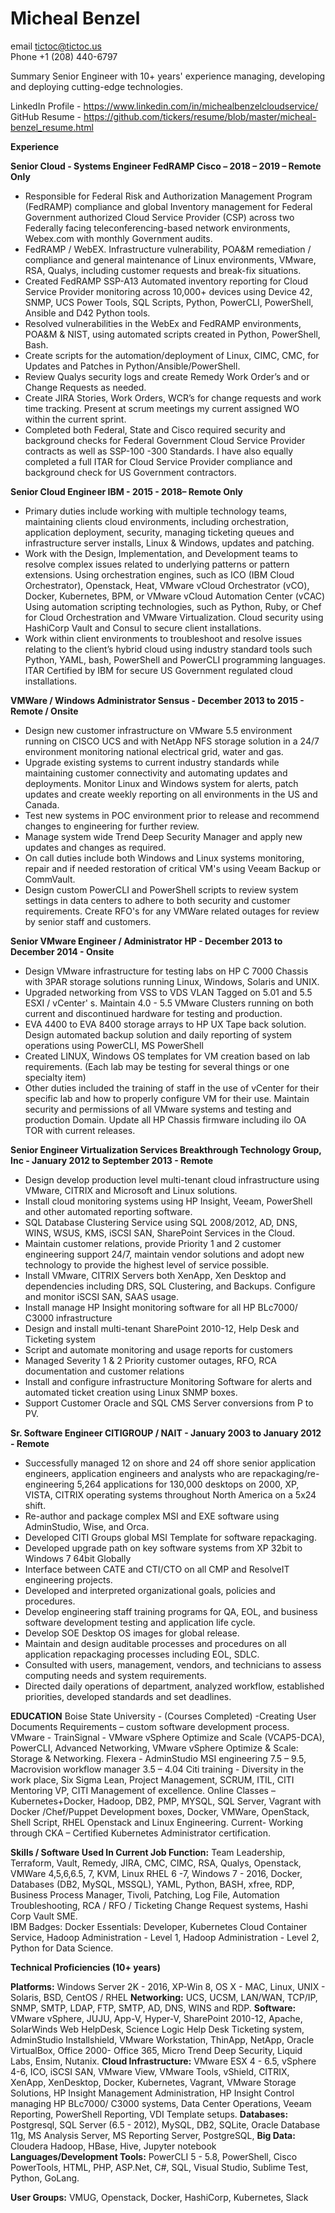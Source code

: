 																	

									

# Micheal Benzel

email tictoc@tictoc.us   
Phone +1 (208) 440-6797
 
Summary Senior Engineer with 10+ years' experience managing, developing and deploying cutting-edge technologies. 


LinkedIn Profile -  https://www.linkedin.com/in/michealbenzelcloudservice/
GitHub Resume - https://github.com/tickers/resume/blob/master/micheal-benzel_resume.html
 

**Experience** 

**Senior Cloud - Systems Engineer FedRAMP
Cisco – 2018 – 2019 – Remote Only**

 *	Responsible for Federal Risk and Authorization Management Program (FedRAMP) compliance and global Inventory management for Federal Government authorized Cloud Service Provider (CSP) across two Federally facing teleconferencing-based network environments, Webex.com with monthly Government audits.
 *	FedRAMP / WebEX. Infrastructure vulnerability, POA&M remediation / compliance and general maintenance of Linux environments, VMware, RSA, Qualys, including customer requests and break-fix situations.
* 	Created FedRAMP SSP-A13 Automated inventory reporting for Cloud Service Provider monitoring across 10,000+ devices using Device 42, SNMP, UCS Power Tools, SQL Scripts, Python, PowerCLI, PowerShell, 	Ansible and D42 Python tools. 
*	Resolved vulnerabilities in the WebEx and FedRAMP environments, POA&M & NIST, using automated scripts created in Python, PowerShell, Bash. 
*	Create scripts for the automation/deployment of Linux, CIMC, CMC, for Updates and Patches in Python/Ansible/PowerShell. 
*	Review Qualys security logs and create Remedy Work Order’s and or Change Requests as needed.   
*	Create JIRA Stories, Work Orders, WCR’s for change requests and work time tracking. Present at scrum meetings my current assigned WO within the current sprint.  
*	Completed both Federal, State and Cisco required security and background checks for Federal Government Cloud Service Provider contracts as well as SSP-100 -300 Standards.  I have also equally completed a full ITAR for Cloud Service Provider compliance and background check for US Government contractors. 

**Senior Cloud Engineer 
IBM   -   2015 - 2018– Remote Only**

 *	Primary duties include working with multiple technology teams, maintaining clients cloud environments, including orchestration, application deployment, security, managing ticketing queues and infrastructure server installs, Linux & Windows, updates and patching.
 *	Work with the Design, Implementation, and Development teams to resolve complex issues related to underlying patterns or pattern extensions. Using orchestration engines, such as ICO (IBM Cloud Orchestrator), Openstack, Heat, VMware vCloud Orchestrator (vCO), Docker, Kubernetes, BPM, or VMware vCloud Automation Center (vCAC) Using automation scripting technologies, such as Python, Ruby, or Chef for Cloud Orchestration and VMware Virtualization. Cloud security using HashiCorp Vault and Consul to secure client installations.  
 *	Work within client environments to troubleshoot and resolve issues relating to the client’s hybrid cloud using industry standard tools such Python, YAML, bash, PowerShell and PowerCLI programming languages. ITAR Certified by IBM for secure US Government regulated cloud installations.


**VMWare / Windows Administrator
Sensus  -  December 2013 to 2015 - Remote / Onsite**

 *	Design new customer infrastructure on VMware 5.5 environment running on CISCO UCS and with NetApp NFS storage solution in a 24/7 environment monitoring national electrical grid, water and gas. 
 *	Upgrade existing systems to current industry standards while maintaining customer connectivity and automating updates and deployments. Monitor Linux and Windows system for alerts, patch updates and create weekly reporting on all environments in the US and Canada. 
 *	Test new systems in POC environment prior to release and recommend changes to engineering for further review. 
 *	Manage system wide Trend Deep Security Manager and apply new updates and changes as required. 
 *	On call duties include both Windows and Linux systems monitoring, repair and if needed restoration of critical VM's using Veeam Backup or CommVault. 
 *	Design custom PowerCLI and PowerShell scripts to review system settings in data centers to adhere to both security and customer requirements. Create RFO's for any VMWare related outages for review by senior staff and customers.

**Senior VMware Engineer / Administrator
HP         -  December 2013 to December 2014 - Onsite**

 *	Design VMware infrastructure for testing labs on HP C 7000 Chassis with 3PAR storage solutions running Linux, Windows, Solaris and UNIX. 
 *	Upgraded networking from VSS to VDS VLAN Tagged on 5.01 and 5.5 ESXI / vCenter' s. Maintain 4.0 - 5.5 VMware Clusters running on both current and discontinued hardware for testing and production. 
 *	EVA 4400 to EVA 8400 storage arrays to HP UX Tape back solution. Design automated backup solution and daily reporting of system operations using PowerCLI, MS PowerShell
 *	Created LINUX, Windows OS templates for VM creation based on lab requirements. (Each lab may be testing for several things or one specialty item) 
 *	Other duties included the training of staff in the use of vCenter for their specific lab and how to properly configure VM for their use. Maintain security and permissions of all VMware systems and testing and production Domain. Update all HP Chassis firmware including ilo OA TOR with current releases.

**Senior Engineer Virtualization Services
Breakthrough Technology Group, Inc - January 2012 to September 2013 - Remote**

 *	Design develop production level multi-tenant cloud infrastructure using VMware, CITRIX and Microsoft and Linux solutions. 
 *	Install cloud monitoring systems using HP Insight, Veeam, PowerShell and other automated reporting software. 
 *	SQL Database Clustering Service using SQL 2008/2012, AD, DNS, WINS, WSUS, KMS, iSCSI SAN, SharePoint Services in the Cloud.
 *	Maintain customer relations, provide Priority 1 and 2 customer engineering support 24/7, maintain vendor solutions and adopt new technology to provide the highest level of service possible.
 *	Install VMware, CITRIX  Servers  both  XenApp,  Xen Desktop  and  dependencies  including  DRS,  SQL Clustering, and Backups. Configure and monitor iSCSI SAN, SAAS usage.
 *	Install manage HP Insight monitoring software for all HP BLc7000/ C3000 infrastructure
 *	Design and install multi-tenant SharePoint 2010-12, Help Desk and Ticketing system
 *	Script and automate monitoring and usage reports for customers
 *	Managed Severity 1 & 2 Priority customer outages, RFO, RCA documentation and customer relations
 *	Install and configure infrastructure Monitoring Software for alerts and automated ticket creation using Linux
 	SNMP boxes.
 *	Support Customer Oracle and SQL CMS Server conversions from P to PV.

**Sr. Software Engineer
CITIGROUP / NAIT - January 2003 to January 2012 - Remote**

 *	Successfully managed 12 on shore and 24 off shore senior application engineers, application engineers and analysts who are repackaging/re-engineering 5,264 applications for 130,000 desktops on 2000,  XP, VISTA, CITRIX operating systems throughout North America on a 5x24 shift.
 *	Re-author and package complex MSI and EXE software using AdminStudio, Wise, and Orca.
 *	Developed CITI Groups global MSI Template for software repackaging.
 *	Developed upgrade path on key software systems from XP 32bit to Windows 7 64bit Globally
 *	Interface between CATE and CTI/CTO on all CMP and ResolveIT engineering projects.
 *	Developed and interpreted organizational goals, policies and procedures.
 *	Develop engineering staff training programs for QA, EOL, and business software development testing and application life cycle.
 *	Develop SOE Desktop OS images for global release.
 *	Maintain and design auditable processes and procedures on all application repackaging processes including
 	EOL, SDLC.
 *	Consulted with users, management, vendors, and technicians to assess computing needs and system requirements.
 *	Directed daily operations of department, analyzed workflow, established priorities, developed standards and set deadlines.

**EDUCATION**
Boise State University - (Courses Completed)  -Creating User Documents Requirements – custom software development process.
 	VMware - TrainSignal - VMware vSphere Optimize and Scale (VCAP5-DCA), PowerCLI, Advanced Networking, VMware vSphere Optimize & Scale: Storage & Networking. 
 	Flexera - AdminStudio MSI engineering 7.5 – 9.5, Macrovision workflow manager 3.5 – 4.04
 	Citi training - Diversity in the work place, Six Sigma Lean, Project Management, SCRUM, ITIL, CITI Mentoring VP, CITI Management of excellence. 
 	Online Classes – Kubernetes+Docker, Hadoop, DB2, PMP, MYSQL, SQL Server, Vagrant with Docker /Chef/Puppet Development boxes, Docker, VMWare, OpenStack, Shell Script, RHEL Openstack and Linux Engineering.
 	Current- Working through CKA – Certified Kubernetes Administrator certification. 


**Skills / Software Used In Current Job Function:**
 	Team Leadership, Terraform, Vault, Remedy, JIRA, CMC, CIMC, RSA, Qualys, Openstack, VMWare 4,5,6,6.5, 7, KVM, Linux RHEL 6 -7, Windows 7 - 2016, Docker, Databases (DB2, MySQL, MSSQL), YAML, Python, BASH, xfree, RDP, Business Process Manager, Tivoli, Patching, Log File, Automation Troubleshooting, RCA / RFO / Ticketing Change Request systems, Hashi Corp Vault SME.  
IBM Badges:
 	Docker Essentials: Developer, Kubernetes Cloud Container Service, Hadoop Administration - Level 1, Hadoop Administration - Level 2, Python for Data Science.


**Technical Proficiencies (10+ years)**

**Platforms:** 
 	Windows Server 2K - 2016, XP-Win 8, OS X - MAC, Linux, UNIX - Solaris, BSD,
 	CentOS / RHEL
**Networking:** 
 	UCS, UCSM, LAN/WAN, TCP/IP, SNMP, SMTP, LDAP, FTP, SMTP, AD, DNS, WINS and RDP.
**Software:** 
 	VMware vSphere, JUJU, App-V, Hyper-V, SharePoint 2010-12, Apache, SolarWinds Web HelpDesk, Science Logic Help Desk Ticketing system, AdminStudio Installshield, VMware Workstation, ThinApp, NetApp, Oracle VirtualBox, Office 2000- Office 365, Micro Trend Deep Security, Liquid Labs, Ensim, Nutanix.
**Cloud Infrastructure:** 
 	VMware ESX 4 - 6.5, vSphere 4-6, ICO, iSCSI SAN, VMware View, VMware Tools, vShield, CITRIX, XenApp, XenDesktop, Docker, Kubernetes, Vagrant, VMware Storage Solutions, HP Insight Management Administration, HP Insight Control managing HP BLc7000/ C3000 systems, Data Center Operations, Veeam Reporting, PowerShell Reporting, VDI Template setups.
**Databases:** 
 	Postgresql, SQL Server (6.5 - 2012), MySQL, DB2, SQLite, Oracle Database 11g, MS Analysis Server, MS Reporting Server, PostgreSQL, 
**Big Data:** 
 	Cloudera Hadoop, HBase, Hive, Jupyter notebook
**Languages/Development Tools:** 
 	PowerCLI 5 - 5.8, PowerShell, Cisco PowerTools, HTML, PHP, ASP.Net, C#, SQL, Visual Studio, Sublime Test, Python, GoLang. 

**User Groups:**
 	VMUG, Openstack, Docker, HashiCorp, Kubernetes, Slack



